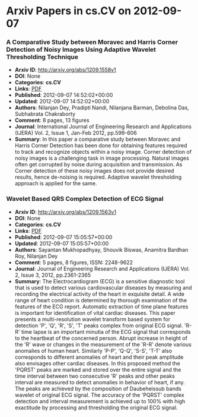# Arxiv Papers in cs.CV on 2012-09-07
### A Comparative Study between Moravec and Harris Corner Detection of Noisy Images Using Adaptive Wavelet Thresholding Technique
- **Arxiv ID**: http://arxiv.org/abs/1209.1558v1
- **DOI**: None
- **Categories**: **cs.CV**
- **Links**: [PDF](http://arxiv.org/pdf/1209.1558v1)
- **Published**: 2012-09-07 14:52:02+00:00
- **Updated**: 2012-09-07 14:52:02+00:00
- **Authors**: Nilanjan Dey, Pradipti Nandi, Nilanjana Barman, Debolina Das, Subhabrata Chakraborty
- **Comment**: 8 pages, 13 figures
- **Journal**: International Journal of Engineering Research and Applications
  (IJERA) Vol. 2, Issue 1, Jan-Feb 2012, pp.599-606
- **Summary**: In this paper a comparative study between Moravec and Harris Corner Detection has been done for obtaining features required to track and recognize objects within a noisy image. Corner detection of noisy images is a challenging task in image processing. Natural images often get corrupted by noise during acquisition and transmission. As Corner detection of these noisy images does not provide desired results, hence de-noising is required. Adaptive wavelet thresholding approach is applied for the same.



### Wavelet Based QRS Complex Detection of ECG Signal
- **Arxiv ID**: http://arxiv.org/abs/1209.1563v1
- **DOI**: None
- **Categories**: **cs.CV**
- **Links**: [PDF](http://arxiv.org/pdf/1209.1563v1)
- **Published**: 2012-09-07 15:05:57+00:00
- **Updated**: 2012-09-07 15:05:57+00:00
- **Authors**: Sayantan Mukhopadhyay, Shouvik Biswas, Anamitra Bardhan Roy, Nilanjan Dey
- **Comment**: 5 pages, 8 figures, ISSN: 2248-9622
- **Journal**: Journal of Engineering Research and Applications (IJERA) Vol. 2,
  Issue 3, 2012, pp.2361-2365
- **Summary**: The Electrocardiogram (ECG) is a sensitive diagnostic tool that is used to detect various cardiovascular diseases by measuring and recording the electrical activity of the heart in exquisite detail. A wide range of heart condition is determined by thorough examination of the features of the ECG report. Automatic extraction of time plane features is important for identification of vital cardiac diseases. This paper presents a multi-resolution wavelet transform based system for detection 'P', 'Q', 'R', 'S', 'T' peaks complex from original ECG signal. 'R-R' time lapse is an important minutia of the ECG signal that corresponds to the heartbeat of the concerned person. Abrupt increase in height of the 'R' wave or changes in the measurement of the 'R-R' denote various anomalies of human heart. Similarly 'P-P', 'Q-Q', 'S-S', 'T-T' also corresponds to different anomalies of heart and their peak amplitude also envisages other cardiac diseases. In this proposed method the 'PQRST' peaks are marked and stored over the entire signal and the time interval between two consecutive 'R' peaks and other peaks interval are measured to detect anomalies in behavior of heart, if any. The peaks are achieved by the composition of Daubeheissub bands wavelet of original ECG signal. The accuracy of the 'PQRST' complex detection and interval measurement is achieved up to 100% with high exactitude by processing and thresholding the original ECG signal.



